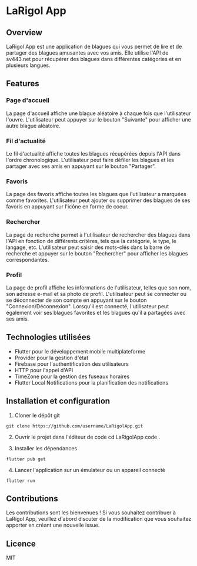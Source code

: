 # LaRigol App

## Overview
LaRigol App est une application de blagues qui vous permet de lire et de partager des blagues amusantes avec vos amis. Elle utilise l'API de sv443.net pour récupérer des blagues dans différentes catégories et en plusieurs langues.

## Features

### Page d'accueil
La page d'accueil affiche une blague aléatoire à chaque fois que l'utilisateur l'ouvre. L'utilisateur peut appuyer sur le bouton "Suivante" pour afficher une autre blague aléatoire.

### Fil d'actualité
Le fil d'actualité affiche toutes les blagues récupérées depuis l'API dans l'ordre chronologique. L'utilisateur peut faire défiler les blagues et les partager avec ses amis en appuyant sur le bouton "Partager".

### Favoris
La page des favoris affiche toutes les blagues que l'utilisateur a marquées comme favorites. L'utilisateur peut ajouter ou supprimer des blagues de ses favoris en appuyant sur l'icône en forme de coeur.

### Rechercher
La page de recherche permet à l'utilisateur de rechercher des blagues dans l'API en fonction de différents critères, tels que la catégorie, le type, le langage, etc. L'utilisateur peut saisir des mots-clés dans la barre de recherche et appuyer sur le bouton "Rechercher" pour afficher les blagues correspondantes.

### Profil
La page de profil affiche les informations de l'utilisateur, telles que son nom, son adresse e-mail et sa photo de profil. L'utilisateur peut se connecter ou se déconnecter de son compte en appuyant sur le bouton "Connexion/Déconnexion". Lorsqu'il est connecté, l'utilisateur peut également voir ses blagues favorites et les blagues qu'il a partagées avec ses amis.

## Technologies utilisées
- Flutter pour le développement mobile multiplateforme
- Provider pour la gestion d'état
- Firebase pour l'authentification des utilisateurs
- HTTP pour l'appel d'API
- TimeZone pour la gestion des fuseaux horaires
- Flutter Local Notifications pour la planification des notifications

## Installation et configuration
1. Cloner le dépôt git

```git clone https://github.com/username/LaRigolApp.git```

2. Ouvrir le projet dans l'éditeur de code
cd LaRigolApp
code .

3. Installer les dépendances

```flutter pub get```

4. Lancer l'application sur un émulateur ou un appareil connecté

```flutter run```


## Contributions
Les contributions sont les bienvenues ! Si vous souhaitez contribuer à LaRigol App, veuillez d'abord discuter de la modification que vous souhaitez apporter en créant une nouvelle issue.

## Licence
MIT


